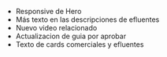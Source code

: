 * Responsive de Hero
* Más texto en las descripciones de efluentes
* Nuevo video relacionado
* Actualizacion de guia por aprobar
* Texto de cards comerciales y efluentes 